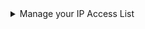 <details>
    <summary>Manage your IP Access List</summary>

From your ClickHouse Cloud services list choose the service that you will work with and switch to **Security**.  If the IP Access List does not contain the IP Address or range of the remote system that needs to connect to your ClickHouse Cloud service, then you can resolve the problem with **Add entry**:

![Check to see if the service allows traffic](@site/docs/en/_snippets/images/ip-allow-list-check-list.png)

Add the individual IP Address, or the range of addresses that need to connect to your ClickHouse Cloud service. Modify the form as you see fit and then **Add entry** and **Submit entry**.

![Add your current IP address](@site/docs/en/_snippets/images/ip-allow-list-add-current-ip.png)

</details>

